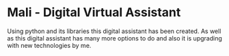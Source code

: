 # Mali - Digital Virtual Assistant 
 Using python and its libraries this digital assistant has been created. As well as this digital assistant has many more options to do and also it is upgrading with new technologies by me. 
